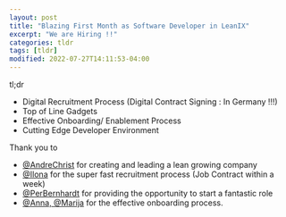 ```yaml
---
layout: post
title: "Blazing First Month as Software Developer in LeanIX"
excerpt: "We are Hiring !!"
categories: tldr
tags: [tldr]
modified: 2022-07-27T14:11:53-04:00
---
```


tl;dr
* Digital Recruitment Process (Digital Contract Signing : In Germany !!!)
* Top of Line Gadgets
* Effective Onboarding/ Enablement Process
* Cutting Edge Developer Environment

Thank you to 
* [@AndreChrist](https://de.linkedin.com/in/andrechrist) for creating and leading a lean growing company
* [@Ilona](https://leanix.net) for the super fast recruitment process (Job Contract within a week)
* [@PerBernhardt](https://de.linkedin.com/in/perprogramming) for providing the opportunity to start a fantastic role
* [@Anna, @Marija](https://leanix.net) for the effective onboarding process.